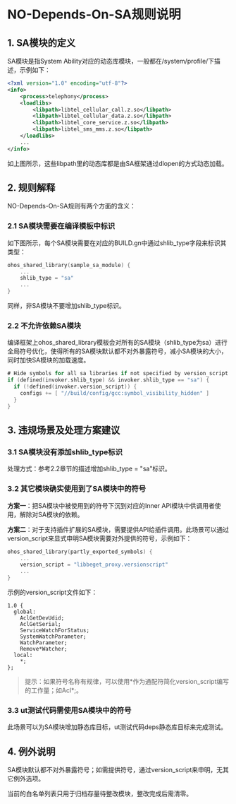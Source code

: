 # NO-Depends-On-SA规则说明



## 1. SA模块的定义

SA模块是指System Ability对应的动态库模块，一般都在/system/profile/下描述，示例如下：

```xml
<?xml version="1.0" encoding="utf-8"?>
<info>
    <process>telephony</process>
    <loadlibs>
        <libpath>libtel_cellular_call.z.so</libpath>
        <libpath>libtel_cellular_data.z.so</libpath>
        <libpath>libtel_core_service.z.so</libpath>
        <libpath>libtel_sms_mms.z.so</libpath>
    </loadlibs>
    ...
</info>
```

如上图所示，这些libpath里的动态库都是由SA框架通过dlopen的方式动态加载。

## 2. 规则解释

NO-Depends-On-SA规则有两个方面的含义：

### 2.1 SA模块需要在编译模板中标识

如下图所示，每个SA模块需要在对应的BUILD.gn中通过shlib_type字段来标识其类型：

```go
ohos_shared_library(sample_sa_module) {
    ...
    shlib_type = "sa"
    ...
}
```

同样，非SA模块不要增加shlib_type标识。

### 2.2 不允许依赖SA模块

编译框架上ohos_shared_library模板会对所有的SA模块（shlib_type为sa）进行全局符号优化，使得所有的SA模块默认都不对外暴露符号，减小SA模块的大小，同时加快SA模块的加载速度。

```go
# Hide symbols for all sa libraries if not specified by version_script
if (defined(invoker.shlib_type) && invoker.shlib_type == "sa") {
  if (!defined(invoker.version_script)) {
    configs += [ "//build/config/gcc:symbol_visibility_hidden" ]
  }
}
```

## 3. 违规场景及处理方案建议

### 3.1 SA模块没有添加shlib_type标识

处理方式：参考2.2章节的描述增加shlib_type = "sa"标识。

### 3.2 其它模块确实使用到了SA模块中的符号

**方案一**：把SA模块中被使用到的符号下沉到对应的Inner API模块中供调用者使用，解除对SA模块的依赖。



**方案二**：对于支持插件扩展的SA模块，需要提供API给插件调用。此场景可以通过version_script来显式申明SA模块需要对外提供的符号，示例如下：

```go
ohos_shared_library(partly_exported_symbols) {
    ...
    version_script = "libbeget_proxy.versionscript"
    ...
}
```

示例的version_script文件如下：

```apl
1.0 {
  global:
    AclGetDevUdid;
    AclGetSerial;
    ServiceWatchForStatus;
    SystemWatchParameter;
    WatchParameter;
    Remove*Watcher;
  local:
    *;
};
```

> 提示：如果符号名称有规律，可以使用*作为通配符简化version_script编写的工作量；如Acl\*;。

### 3.3 ut测试代码需使用SA模块中的符号

此场景可以为SA模块增加静态库目标，ut测试代码deps静态库目标来完成测试。

## 4. 例外说明

SA模块默认都不对外暴露符号；如需提供符号，通过version_script来申明，无其它例外选项。

当前的白名单列表只用于归档存量待整改模块，整改完成后需清零。